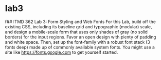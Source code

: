# lab3
f## ITMD 362 Lab 3: Form Styling and Web Fonts  For this Lab, build off the existing CSS, including its baseline grid and typographic (modular) scale, and design a mobile-scale form that uses only shades of gray (no solid borders) for the input regions. Favor an open design with plenty of padding and white space.  Then, set up the font-family with a robust font stack (3 fonts deep) made up of commonly available system fonts. You might use a site like https://fonts.google.com to get yourself started.  
